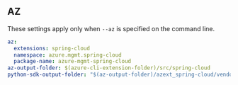 ## AZ

These settings apply only when `--az` is specified on the command line.

``` yaml $(az) && $(target-mode) != 'core'
az:
  extensions: spring-cloud
  namespace: azure.mgmt.spring-cloud
  package-name: azure-mgmt-spring-cloud
az-output-folder: $(azure-cli-extension-folder)/src/spring-cloud
python-sdk-output-folder: "$(az-output-folder)/azext_spring-cloud/vendored_sdks/spring-cloud"